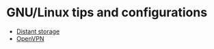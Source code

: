 # GNU/Linux tips and configurations

- [Distant storage](https://github.com/dubzzz/gnu-linux-tips/blob/master/distant-storage/README.md)
- [OpenVPN](https://github.com/dubzzz/gnu-linux-tips/blob/master/openvpn/README.md)
